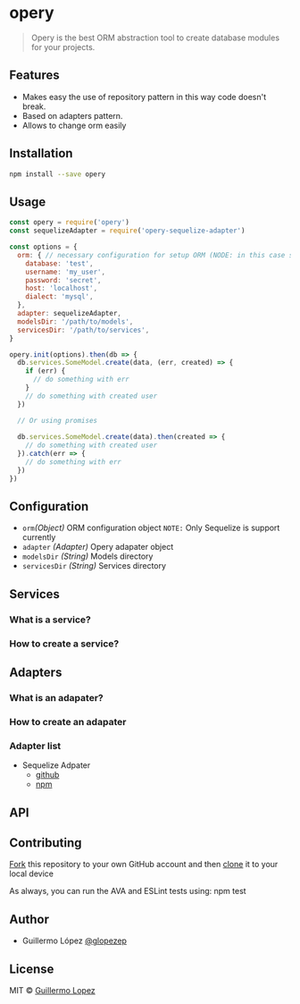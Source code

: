 # opery

> Opery is the best ORM abstraction tool to create database modules for your projects.

## Features

* Makes easy the use of repository pattern in this way code doesn't break. 
* Based on adapters pattern.
* Allows to change orm easily

## Installation 

```bash
npm install --save opery
```

## Usage

```js
const opery = require('opery')
const sequelizeAdapter = require('opery-sequelize-adapter')

const options = {
  orm: { // necessary configuration for setup ORM (NODE: in this case sequelize).
    database: 'test',
    username: 'my_user',
    password: 'secret',
    host: 'localhost',
    dialect: 'mysql',
  },
  adapter: sequelizeAdapter,
  modelsDir: '/path/to/models',
  servicesDir: '/path/to/services',
}

opery.init(options).then(db => {
  db.services.SomeModel.create(data, (err, created) => {
    if (err) {
      // do something with err
    }
    // do something with created user
  })

  // Or using promises
  
  db.services.SomeModel.create(data).then(created => {
    // do something with created user
  }).catch(err => {
    // do something with err
  })
})
```

## Configuration
- `orm`_(Object)_ ORM configuration object `NOTE:` Only Sequelize is support currently
- `adapter` _(Adapter)_ Opery adapater object
- `modelsDir` _(String)_ Models directory
- `servicesDir` _(String)_ Services directory

## Services

### What is a service?

### How to create a service?

## Adapters

### What is an adapater?

### How to create an adapater

### Adapter list

- Sequelize Adpater 
  - [github](https://github.com/glopezep/opery-sequelize-adapater)
  - [npm](https://www.npmjs.com/package/opery-sequelize-adapter)

## API

## Contributing

[Fork](https://help.github.com/articles/fork-a-repo/) this repository to your own GitHub account and then [clone](https://help.github.com/articles/cloning-a-repository/) it to your local device

As always, you can run the AVA and ESLint tests using: npm test

## Author

- Guillermo López [@glopezep](http://www.guillermolopez.net)

## License

MIT © [Guillermo Lopez](http://www.guillermolopez.net)